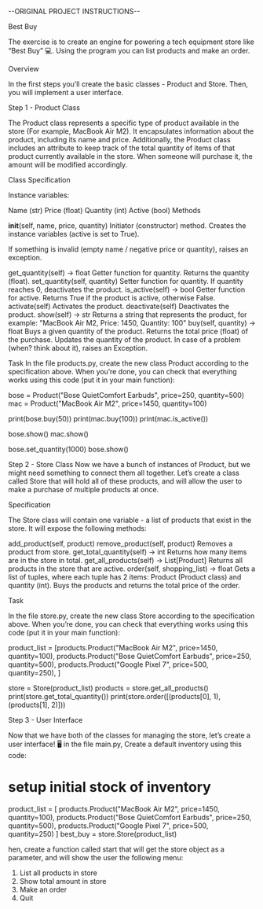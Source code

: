 --ORIGINAL PROJECT INSTRUCTIONS--

Best Buy

The exercise is to create an engine for powering a tech equipment store like “Best Buy” 💻. 
Using the program you can list products and make an order.

Overview

In the first steps you’ll create the basic classes - Product and Store. Then, you will implement a user interface. 

Step 1 - Product Class

The Product class represents a specific type of product available in the store (For example, MacBook Air M2). It encapsulates information about the product, including its name and price.
Additionally, the Product class includes an attribute to keep track of the total quantity of items of that product currently available in the store. When someone will purchase it, the amount will be modified accordingly.

Class Specification

Instance variables:

Name (str)
Price (float)
Quantity (int)
Active (bool)
Methods

__init__(self, name, price, quantity)
Initiator (constructor) method.
Creates the instance variables (active is set to True).

If something is invalid (empty name / negative price or quantity), raises an exception.

get_quantity(self) -> float
Getter function for quantity.
Returns the quantity (float).
set_quantity(self, quantity)
Setter function for quantity. If quantity reaches 0, deactivates the product.
is_active(self) -> bool
Getter function for active.
Returns True if the product is active, otherwise False.
activate(self)
Activates the product.
deactivate(self)
Deactivates the product.
show(self) -> str
Returns a string that represents the product, for example:
"MacBook Air M2, Price: 1450, Quantity: 100"
buy(self, quantity) -> float
Buys a given quantity of the product.
Returns the total price (float) of the purchase.
Updates the quantity of the product.
In case of a problem (when? think about it), raises an Exception.

Task
In the file products.py, create the new class Product according to the specification above.
When you’re done, you can check that everything works using this code (put it in your main function):


bose = Product("Bose QuietComfort Earbuds", price=250, quantity=500)
mac = Product("MacBook Air M2", price=1450, quantity=100)

print(bose.buy(50))
print(mac.buy(100))
print(mac.is_active())

bose.show()
mac.show()

bose.set_quantity(1000)
bose.show()

Step 2 - Store Class
Now we have a bunch of instances of Product, but we might need something to connect them all together. 
Let’s create a class called Store that will hold all of these products, and will allow the user to make a purchase of multiple products at once.

Specification

The Store class will contain one variable - a list of products that exist in the store. It will expose the following methods:

add_product(self, product)
remove_product(self, product)
Removes a product from store.
get_total_quantity(self) -> int
Returns how many items are in the store in total.
get_all_products(self) -> List[Product]
Returns all products in the store that are active.
order(self, shopping_list) -> float
Gets a list of tuples, where each tuple has 2 items:
Product (Product class) and quantity (int).
Buys the products and returns the total price of the order.

Task

In the file store.py, create the new class Store according to the specification above.
When you’re done, you can check that everything works using this code (put it in your main function):

product_list = [products.Product("MacBook Air M2", price=1450, quantity=100),
                products.Product("Bose QuietComfort Earbuds", price=250, quantity=500),
                products.Product("Google Pixel 7", price=500, quantity=250),
               ]

store = Store(product_list)
products = store.get_all_products()
print(store.get_total_quantity())
print(store.order([(products[0], 1), (products[1], 2)]))

Step 3 - User Interface

Now that we have both of the classes for managing the store, let’s create a user interface! 🖥️
in the file main.py, Create a default inventory using this code:

# setup initial stock of inventory
product_list = [ products.Product("MacBook Air M2", price=1450, quantity=100),
                 products.Product("Bose QuietComfort Earbuds", price=250, quantity=500),
                 products.Product("Google Pixel 7", price=500, quantity=250)
               ]
best_buy = store.Store(product_list)

hen, create a function called start that will get the store object as a parameter, and will show the user the following menu:
1. List all products in store
2. Show total amount in store
3. Make an order
4. Quit

